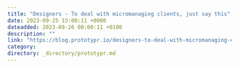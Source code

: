 ```yaml
---
title: "Designers - To deal with micromanaging clients, just say this"
date: 2023-09-25 15:00:11 +0000
dateadded: 2023-09-26 00:00:11 +0100
description: ""
link: "https://blog.prototypr.io/designers-to-deal-with-micromanaging-clients-just-say-this-60238dfb3660?source=rss----eb297ea1161a---4"
category:
directory: _directory/prototypr.md
---
```

